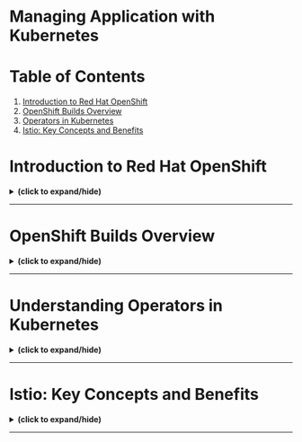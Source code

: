 # Managing Application with Kubernetes

# Table of Contents
1. [Introduction to Red Hat OpenShift](#openShift_overview)
2. [OpenShift Builds Overview](#builds)
3. [Operators in Kubernetes](#operators)
4. [Istio: Key Concepts and Benefits](#istio)


<a id="openShift_overview"></a>
# Introduction to Red Hat OpenShift
<details close>
<summary><b>(click to expand/hide)</b></summary>
<!-- MarkdownTOC -->

## Overview

OpenShift is an **enterprise-grade Kubernetes container platform** designed for hybrid cloud strategies, providing automated operations and a consistent application platform. It extends Kubernetes functionalities with additional features and services, enhancing the application lifecycle, CI/CD, monitoring, and more.

### Key Features

- **Scalable:** Can scale applications across hundreds of nodes instantly.
- **Hybrid Infrastructure:** Simplifies deployment and management in various environments.
- **Open Standards:** Uses Kubernetes and OCI containers for familiarity and portability.
- **Developer Tools:** Offers a comprehensive set of tools, multilanguage support, and integrations.
- **Automated Operations:** Streamlines processes like builds, deployments, scaling, and health management.
- **Enhanced Security:** Provides advanced controls, threat detection, and risk profiling.
- **Persistent Storage:** Supports stateful and stateless apps through enterprise storage solutions.
- **Extensive Ecosystem:** Includes additional services and integrations through partners.

### OpenShift vs. Kubernetes

- **Nature:** OpenShift is a comprehensive product, while Kubernetes is an open-source project.
- **Installation:** OpenShift has more constrained installation options compared to Kubernetes.
- **Flexibility:** Kubernetes offers more flexibility in configuration and extensions.
- **Security:** OpenShift enforces stricter security policies out-of-the-box.
- **User Experience:** OpenShift offers a more user-friendly interface and in-built functionalities.
- **CI/CD Integration:** OpenShift integrates with Jenkins, providing streamlined CI/CD processes.
- **Networking:** OpenShift includes out-of-the-box networking solutions, whereas Kubernetes relies on third-party plugins.

### OpenShift Architecture

- Based on **microservices** architecture.
- Core components include **REST APIs** and **controllers**.
- Utilizes **Docker** for container images and **Kubernetes** for orchestration.
- Enhancements for source code management, image management, application management, and user tracking.

### OpenShift Command Line Interface (CLI)

- **`oc`** is the primary CLI tool, extended to support OpenShift's unique features.
- Compatible with **Windows, Linux, and Mac**.
- Allows for direct interaction with project source, scripting operations, and managing projects during limited web console access.
- Incorporates a version of **`kubectl`** for Kubernetes compatibility.

### Conclusion

OpenShift enhances Kubernetes by offering a robust, enterprise-ready platform with comprehensive features for the complete application lifecycle. It simplifies many operational aspects, providing a user-friendly, secure, and scalable environment for deploying containerized applications in various infrastructures.

<!-- /MarkdownTOC -->
</details>

---

<a id="builds"></a>
# OpenShift Builds Overview
<details close>
<summary><b>(click to expand/hide)</b></summary>
<!-- MarkdownTOC -->

## Builds

- **Definition**: A build is a process of transforming input sources (like source code) into a new, runnable object - usually a container image.
- **BuildConfig**: A crucial component that defines the build strategy and the source of the build.

## Build Strategies

- **Source-to-Image (S2I)**:
  - Combines source code with a base image to produce a new image.
  - Avoids the need for a Dockerfile.
- **Docker**:
  - Requires a Dockerfile and related artifacts.
  - Uses the `docker build` command internally.
- **Custom**:
  - User-defined build process where you create your own builder image.
  - Used for advanced use-cases beyond the standard build strategies.

## Build Inputs

- Sources for build content can include:
  - Inline Dockerfile definitions.
  - Content from existing images.
  - Git repositories.
  - Binary or Local inputs.
  - Input secrets.
  - External artifacts.

*Note*: Multiple inputs can merge in a single build, and precedence rules apply (e.g., an inline Dockerfile overrides an external one).

## ImageStreams

- Abstracts the referencing of container images within OpenShift.
- Does not store the image data itself but references to images in registries.
- Supports tagging (e.g., latest, dev, test) and automated updates/rollbacks.
- Simplifies deployment processes by referencing an image stream tag instead of specific image URLs.

## Automating Builds with Triggers

- **Webhook triggers**:
  - Automated way to invoke new builds upon events, like code updates in a Git repository.
- **Image change triggers**:
  - Monitors for updates in the base image and triggers a new build when changes are detected.
- **Configuration change triggers**:
  - Initiates builds when there are updates in the BuildConfig itself.

## BuildConfig Specification

- Defines details about the build, including source, strategy, output, and triggers.
- The strategy section specifies the build strategy (e.g., S2I, Docker, Custom).
- The output section defines where the resultant image will be pushed.

## Source-to-Image (S2I) Process

- Designed for simplicity and maintaining reproducibility.
- Integrates source code with a builder image without the need for Dockerfiles.

## Docker Build Strategy

- Involves the use of a Dockerfile to dictate how the build process should occur.
- Four implementation methods are outlined in the video.

## Custom Build Strategy

- Offers the most flexibility but requires a custom builder image with embedded build logic.
- Suitable for complex build scenarios not covered by S2I or Docker builds.

## Continuous Integration/Continuous Deployment (CI/CD)

- Emphasizes the need for automation in the build and deployment phases.
- Facilitates consistent and rapid application updates.

## Conclusion

- Builds are foundational to working with containerized applications in OpenShift.
- Different strategies (S2I, Docker, Custom) cater to various use-cases and complexity levels.
- ImageStreams offer a level of abstraction and convenience, working in tandem with builds for a streamlined application update process.
- Automation and CI/CD integration are vital for efficient and reliable application delivery.

<!-- /MarkdownTOC -->
</details>

---

<a id="operators"></a>
# Understanding Operators in Kubernetes
<details close>
<summary><b>(click to expand/hide)</b></summary>
<!-- MarkdownTOC -->

## Introduction

This document provides an overview of Operators in Kubernetes, highlighting their purpose, relation to custom controllers and CRDs, and the various tools and models associated with them.

## Definition of an Operator

- **Operator**: A method of packaging, deploying, and managing a Kubernetes application.
  - Acts like a custom controller within the Kubernetes system to manage custom resources.
  - Automates complex tasks like application deployment, scaling, and backup/restore processes.
- **Types**:
  - **Human operators**: Manage systems manually, handle deployments, and troubleshoot issues.
  - **Software operators**: Encode human operator knowledge into software, automating manual processes.

## Operators vs. Service Brokers

- **Service Brokers**:
  - Short-lived processes, handling initial setup but not continuous operations.
  - Limited to actions at the time of installation.
- **Operators**:
  - Long-running processes, handling ongoing management tasks.
  - Continuously monitor and react to cluster state.

## Custom Resource Definitions (CRDs)

- Extend Kubernetes API with custom resources.
- Used by Operators to understand and manage new kinds of stateful applications on Kubernetes clusters.

## The Operator Pattern

- **Combination** of CRDs and custom controllers.
  - Custom controllers read CRD data and manage resources to reach the desired state described by CRDs.
- Leads to the creation of **declarative APIs** within Kubernetes.

## Operator Framework

- A toolkit providing facilities to develop, test, and maintain Operators.
  - **Operator SDK**: Simplifies Operator development by leveraging Helm, Go, and Ansible. No need to understand the complexity of Kubernetes API interactions.
  - **Operator Lifecycle Manager (OLM)**: Manages the lifecycle of Operators within a cluster.
  - **Operator Registry**: Stores Operator components and metadata, making Operators discoverable and manageable through OLM.

## OperatorHub

- A central repository providing a collection of vetted Operators for deployment on Kubernetes clusters.
- Contains various categories of Operators:
  - **Red Hat Operators**: Tested and validated by Red Hat.
  - **Certified Operators**: Provided by third-party vendors and certified by Red Hat.
  - **Community Operators**: Contributed by the Kubernetes community, with no direct support from Red Hat.
  - **Custom Operators**: Created by users to handle specific, custom tasks.

## Operator Maturity Model

- Outlines the evolution phases of Operators, from simple installation (Basic Install) to fully automated management (Auto Pilot).
- Indicates capabilities depending on the sophistication of the Operator logic.

## Examples of Operator Tasks

- Comprehensive application deployment, including associated resources like Secrets, ConfigMaps, and storage.
- Application scaling, using intelligent automation based on the specific application type.
- Routine cluster tasks automation, such as backup and restore operations.
- Deep integration into the Kubernetes API and CLI tools (`kubectl`, `oc`).

## Conclusion

- Operators extend Kubernetes' capabilities, allowing for more sophisticated application management through automated, software-defined operations.
- The ecosystem (Operator Framework, OperatorHub) supports the entire lifecycle of Operator development and management.
- Operators signify a maturity in cluster management, moving from manual interventions to an automated "as-a-service" experience.

<!-- /MarkdownTOC -->
</details>

---

<a id="istio"></a>
# Istio: Key Concepts and Benefits
<details close>
<summary><b>(click to expand/hide)</b></summary>
<!-- MarkdownTOC -->

## Introduction

This summary provides insights into Istio, a prominent service mesh used in microservices architectures, especially in Kubernetes environments. It discusses the fundamental concepts, advantages, and challenges associated with using Istio in microservices.

## What is a Service Mesh?

- **Service Mesh**: A dedicated infrastructure layer aimed at making service-to-service communications secure, fast, and reliable.
    - Handles traffic management, security, and observability within a microservices architecture.

## Core Concepts of Istio

Istio, a platform-independent service mesh, introduces several crucial functionalities:

1. **Connection**: Manages traffic between services intelligently, aiding in deployment strategies like canary deployments and A/B testing.
2. **Security**: Offers vital security measures, including authentication, authorization, and encryption of communication between services.
3. **Enforcement**: Allows policy implementation and enforcement across the network, ensuring consistent regulations and standards.
4. **Observability**: Grants extensive insights into traffic patterns and system performance, assisting in troubleshooting and optimization efforts.

## Istio and Microservices: Benefits and Challenges

- **Microservices Architecture**: Comprises loosely coupled, independently deployable components or services.
- **Benefits**:
    - Simplified updates and maintenance.
    - Diverse technology stacks for different services.
    - Independent scaling.
- **Challenges**:
    - Ensuring secure communication, particularly traffic encryption.
    - Implementing advanced deployment techniques like canary releases.
    - Avoiding cascading failures through strategies like circuit breaking.

### How Istio Works

- **Control Plane**: Interprets the desired state, views the services, and dynamically programs the proxies in real-time.
- **Data Plane**: Comprises the network of "Envoy" proxies that manage traffic between services based on configurations from the control plane.

## Advanced Traffic Management with Istio

- **Traffic Shifting**: Gradual migration of traffic from one service version to another, facilitating smooth updates and rollbacks.
- **Request Routing**: Enables A/B testing by directing specific portions of traffic to different service versions.

## Security Enhancements

- **Communication Encryption**: Shields against man-in-the-middle attacks.
- **Access Control Policies**: Ensures services interact only as per the policy, preventing unauthorized access and breaches.

## Monitoring and Observability

- Istio offers comprehensive metrics covering:
    - **Latency**: Monitors delays in data processing.
    - **Traffic**: Observes the number of requests, aiding in load assessment.
    - **Errors**: Tracks failed requests or issues in communication.
    - **Saturation**: Measures system capacity to handle incoming requests.

## Conclusion

Istio significantly simplifies the complexities of running a microservices architecture by providing robust tools for connection handling, security, policy enforcement, and observability. Its integration into microservices infrastructures, especially in Kubernetes, helps enhance service communication, security, and monitoring capabilities.

<!-- /MarkdownTOC -->
</details>

---
